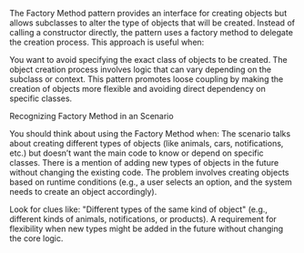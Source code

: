 The Factory Method pattern provides an interface for creating objects but allows subclasses to alter the type of objects that will be created. Instead of calling a constructor directly, the pattern uses a factory method to delegate the creation process. This approach is useful when:

You want to avoid specifying the exact class of objects to be created.
The object creation process involves logic that can vary depending on the subclass or context.
This pattern promotes loose coupling by making the creation of objects more flexible and avoiding direct dependency on specific classes.

Recognizing Factory Method in an Scenario

You should think about using the Factory Method when:
The scenario talks about creating different types of objects (like animals, cars, notifications, etc.) but doesn’t want the main code to know or depend on specific classes.
There is a mention of adding new types of objects in the future without changing the existing code.
The problem involves creating objects based on runtime conditions (e.g., a user selects an option, and the system needs to create an object accordingly).

Look for clues like:
"Different types of the same kind of object" (e.g., different kinds of animals, notifications, or products).
A requirement for flexibility when new types might be added in the future without changing the core logic.
